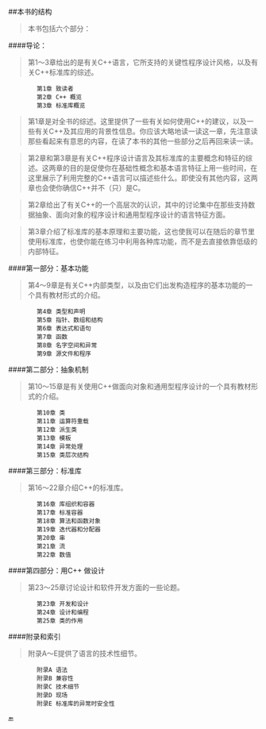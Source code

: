 ##本书的结构

>本书包括六个部分：

####导论：
>第1～3章给出的是有关C++语言，它所支持的关键性程序设计风格，以及有关C++标准库的综述。

            第1章 致读者
            第2章 C++ 概览
            第3章 标准库概览
            
>第1章是对全书的综述。这里提供了一些有关如何使用C++的建议，以及一些有关C++及其应用的背景性信息。你应该大略地读一读这一章，先注意读那些看起来有意思的内容，在读了本书的其他一些部分之后再回来读一读。

>第2章和第3章是有关C++程序设计语言及其标准库的主要概念和特征的综述。这两章的目的是促使你在基础性概念和基本语言特征上用一些时间，在这里展示了利用完整的C++语言可以描述些什么。即使没有其他内容，这两章也会使你确信C++并不（只）是C。

>第2章给出了有关C++的一个高层次的认识，其中的讨论集中在那些支持数据抽象、面向对象的程序设计和通用型程序设计的语言特征方面。

>第3章介绍了标准库的基本原理和主要功能，这也使我可以在随后的章节里使用标准库，也使你能在练习中利用各种库功能，而不是去直接依靠低级的内部特征。

####第一部分：基本功能
>第4～9章是有关C++内部类型，以及由它们出发构造程序的基本功能的一个具有教材形式的介绍。

            第4章 类型和声明
            第5章 指针、数组和结构
            第6章 表达式和语句
            第7章 函数
            第8章 名字空间和异常
            第9章 源文件和程序

####第二部分：抽象机制
>第10～15章是有关使用C++做面向对象和通用型程序设计的一个具有教材形式的介绍。

            第10章 类
            第11章 运算符重载
            第12章 派生类
            第13章 模板
            第14章 异常处理
            第15章 类层次结构

####第三部分：标准库
>第16～22章介绍C++的标准库。

            第16章 库组织和容器
            第17章 标准容器
            第18章 算法和函数对象
            第19章 迭代器和分配器
            第20章 串
            第21章 流
            第22章 数值

####第四部分：用C++ 做设计
>第23～25章讨论设计和软件开发方面的一些论题。

            第23章 开发和设计
            第24章 设计和编程
            第25章 类的作用

####附录和索引
>附录A～E提供了语言的技术性细节。

            附录A 语法
            附录B 兼容性
            附录C 技术细节
            附录D 现场
            附录E 标准库的异常时安全性
    
    
🔚